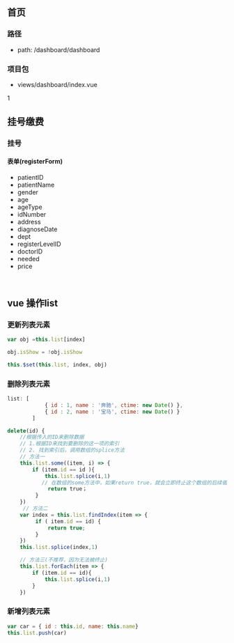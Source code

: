 ## 首页

### 路径

- path: /dashboard/dashboard

### 项目包

- views/dashboard/index.vue


1

## 挂号缴费

### 挂号

#### 	表单(registerForm)

- patientID
- patientName
- gender
- age
- ageType
- idNumber
- address
- diagnoseDate
- dept
- registerLevelID
- doctorID
- needed
- price

​		



## vue 操作list

###  更新列表元素

```javascript
var obj =this.list[index]

obj.isShow = !obj.isShow

this.$set(this.list, index, obj)

```

### 删除列表元素

```javascript
list: [
            { id : 1, name : '奔驰', ctime: new Date() },
            { id : 2, name : '宝马', ctime: new Date() }
        ]

delete(id) { 
    //根据传入的ID来删除数据
    // 1.根据ID来找到要删除的这一项的索引
    // 2. 找到索引后，调用数组的splice方法
    // 方法一
    this.list.some((item, i) => {
        if (item.id == id ){
            this.list.splice(i,1)
           // 在数组的some方法中，如果return true，就会立即终止这个数组的后续循环,所以相比较foreach，如果想要终止循环，那么建议使用some
             return true；
         }
    })
     // 方法二
    var index = this.list.findIndex(item => {
         if ( item.id == id) {
             return true;
         }
    })
    this.list.splice(index,1)

    // 方法三(不推荐，因为无法被终止)
    this.list.forEach(item => {
        if (item.id == id){
            this.list.splice(i,1)
        }
    })

```

### 新增列表元素

```javascript
var car = { id : this.id, name: this.name}
this.list.push(car)
```

